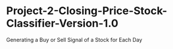 # Project-2-Closing-Price-Stock-Classifier-Version-1.0
Generating a Buy or Sell Signal of a Stock for Each Day
